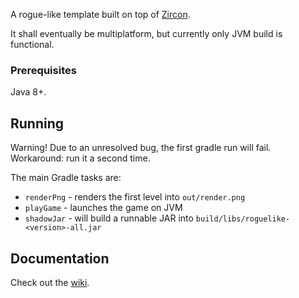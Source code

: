 A rogue-like template built on top of [Zircon](https://github.com/Hexworks/zircon).

It shall eventually be multiplatform, but currently only JVM build is functional.

### Prerequisites

Java 8+.

## Running

Warning! Due to an unresolved bug, the first gradle run will fail. Workaround: run it a second time.

The main Gradle tasks are:
 - `renderPng` - renders the first level into `out/render.png`
 - `playGame` - launches the game on JVM
 - `shadowJar` - will build a runnable JAR into `build/libs/roguelike-<version>-all.jar`

## Documentation

Check out the [wiki](https://gitlab.com/gamedev-cuni-cz/pcg/roguelike/-/wikis/home).


